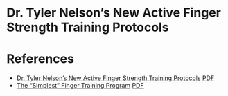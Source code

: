 # Dr. Tyler Nelson’s New Active Finger Strength Training Protocols

# References
* [Dr. Tyler Nelson’s New Active Finger Strength Training Protocols](https://strengthclimbing.com/dr-tyler-nelsons-new-active-finger-strength-training-protocols/) [PDF](references/strength/Dr.-Tyler-Nelsons-new-active-finger-strength-training-protocols.pdf)
* [The “Simplest” Finger Training Program](https://www.trainingbeta.com/the-simplest-finger-training-program/)   [PDF](./references/strength/Dr.-Tyler-Nelson_The_Simplest_Finger-Training-Program-TrainingBeta.pdf)
